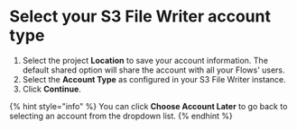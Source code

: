 # Select your S3 File Writer account type

1. Select the project **Location** to save your account information. The default shared option will share the account with all your Flows' users.
2. Select the **Account Type** as configured in your S3 File Writer instance.
3. Click **Continue**.

{% hint style="info" %}
You can click **Choose Account Later** to go back to selecting an account from the dropdown list.
{% endhint %}
